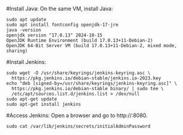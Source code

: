 #Install Java: On the same VM, install Java:
```
sudo apt update
sudo apt install fontconfig openjdk-17-jre
java -version
openjdk version "17.0.13" 2024-10-15
OpenJDK Runtime Environment (build 17.0.13+11-Debian-2)
OpenJDK 64-Bit Server VM (build 17.0.13+11-Debian-2, mixed mode, sharing)
```
#Install Jenkins:
```
sudo wget -O /usr/share/keyrings/jenkins-keyring.asc \
  https://pkg.jenkins.io/debian-stable/jenkins.io-2023.key
echo "deb [signed-by=/usr/share/keyrings/jenkins-keyring.asc]" \
  https://pkg.jenkins.io/debian-stable binary/ | sudo tee \
  /etc/apt/sources.list.d/jenkins.list > /dev/null
sudo apt-get update
sudo apt-get install jenkins
```
#Access Jenkins: Open a browser and go to http://:8080.
```
sudo cat /var/lib/jenkins/secrets/initialAdminPassword
```